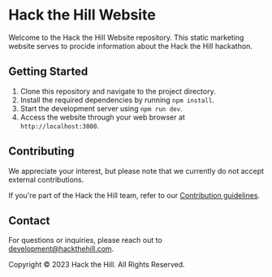 # Hack the Hill Website

Welcome to the Hack the Hill Website repository. This static marketing website serves to procide information about the Hack the Hill hackathon.

## Getting Started

1. Clone this repository and navigate to the project directory.
2. Install the required dependencies by running `npm install`.
3. Start the development server using `npm run dev`.
4. Access the website through your web browser at `http://localhost:3000`.

## Contributing

We appreciate your interest, but please note that we currently do not accept external contributions.

If you're part of the Hack the Hill team, refer to our [Contribution guidelines](https://github.com/HacktheHill/.github/blob/main/CONTRIBUTING.md).

## Contact

For questions or inquiries, please reach out to [development@hackthehill.com](mailto:development@hackthehill.com).

Copyright © 2023 Hack the Hill. All Rights Reserved.
